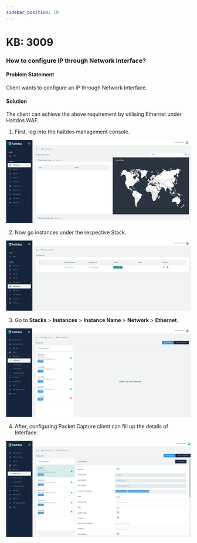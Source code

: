```yaml
---
sidebar_position: 10
---
```


# KB: 3009

### How to configure  IP through Network Interface?

#### Problem Statement

Client wants to configure an IP through Network Interface.

#### Solution

The client can achieve the above requirement by utilising Ethernet under Haltdos WAF.

1. First, log into the haltdos management console.

![ip](/img/platform/v6/kb/in1.png)

2. Now go instances under the respective Stack.

![ip](/img/platform/v6/kb/in2.png)

3. Go to **Stacks** > **Instances** > **Instance Name** > **Network** > **Ethernet**.

![ip](/img/platform/v6/kb/in3.png)

4. After, configuring Packet Capture client can fill up the details of Interface.

![ip](/img/platform/v6/kb/in4.png)